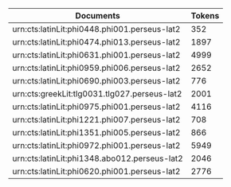 | Documents                                                        | Tokens     |
| --                                                               | --         |
| urn:cts:latinLit:phi0448.phi001.perseus-lat2                     | 352        |
| urn:cts:latinLit:phi0474.phi013.perseus-lat2                     | 1897       |
| urn:cts:latinLit:phi0631.phi001.perseus-lat2                     | 4999       |
| urn:cts:latinLit:phi0959.phi006.perseus-lat2                     | 2652       |
| urn:cts:latinLit:phi0690.phi003.perseus-lat2                     | 776        |
| urn:cts:greekLit:tlg0031.tlg027.perseus-lat2                     | 2001       |
| urn:cts:latinLit:phi0975.phi001.perseus-lat2                     | 4116       |
| urn:cts:latinLit:phi1221.phi007.perseus-lat2                     | 708        |
| urn:cts:latinLit:phi1351.phi005.perseus-lat2                     | 866        |
| urn:cts:latinLit:phi0972.phi001.perseus-lat2                     | 5949       |
| urn:cts:latinLit:phi1348.abo012.perseus-lat2                     | 2046       |
| urn:cts:latinLit:phi0620.phi001.perseus-lat2                     | 2776       |
